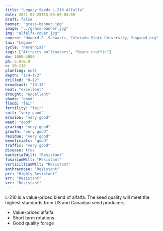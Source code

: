 ```yaml
---
title: "Legacy Seeds L-210 Alfalfa"
date: 2021-03-25T15:50:09-04:00
draft: false
banner: "grass-banner.jpg"
image: "../grass-banner.jpg"
img: "alfalfa-cover.jpg"
source: "Howard F. Schwartz, Colorado State University, Bugwood.org"
tax: "Legume"
cycle: "Perennial"
tags: ["Attracts pollinators", "Bears traffic"]
dm: 1000–4000
ph: 6.0–8.0
n: 30–130
planting: null
depth: "1/4–1/2"
drilled: "9–12"
broadcast: "10–13"
heat: "excellent"
drought: "excellent"
shade: "good"
flood: "fair"
fertility: "fair"
soil: "very good"
erosion: "very good"
weed: "good"
grazing: "very good"
growth: "very good"
residue: "very good"
beneficials: "good"
traffic: "very good"
disease: true
bacterialWilt: "Resistant"
fusariumWilt: "Resistant"
verticilliumWilt: "Resistant"
anthracnose: "Resistant"
prr: "Highly Resistant"
arr: "Resistant"
vrr: "Resistant"
---
```


L-210 is a value-priced blend of alfalfa. The seed quality will meet the highest standards from US and Canadian seed producers.

 - Value-priced alfalfa
 - Short term rotations
 - Good quality forage